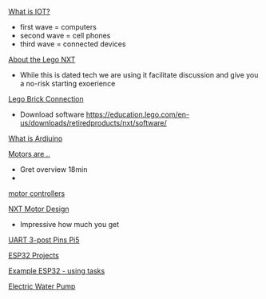 [What is IOT?](https://www.youtube.com/watch?v=7yYb2224yH0&t=49s)
- first wave = computers
- second wave = cell phones
- third wave = connected devices



[About the Lego NXT](https://www.youtube.com/watch?v=l0vqZQMF0A4&t=133s)
- While this is dated tech we are using it facilitate discussion and give you a no-risk starting exoerience

[Lego Brick Connection](https://www.youtube.com/watch?v=l4RxBGn-_ac)
- Download software https://education.lego.com/en-us/downloads/retiredproducts/nxt/software/

[What is Ardiuino](https://www.youtube.com/watch?v=nL34zDTPkcs)


[Motors are ..](https://www.youtube.com/shorts/rift8UbrAyQ)
- Gret overview 18min
- 
[motor controllers](https://www.youtube.com/watch?v=-PCuDnpgiew)

[NXT Motor Design](https://www.philohome.com/nxtmotor/nxtmotor.htm)
-  Impressive how much you get 

[UART 3-post Pins Pi5](https://www.youtube.com/watch?v=LsNIRMNAAZ8&t=364s)

[ESP32 Projects](https://www.youtube.com/watch?v=sjIpt7wNMN8)

[Example ESP32 - using  tasks](https://www.youtube.com/watch?v=382p1NT1Wcs&t=76s)

[Electric Water Pump](https://www.youtube.com/shorts/Lrxui5BbrP4)
